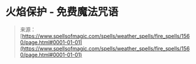 <!--yml

category: 未分类

date: 2024-06-12 18:34:40

-->

# 火焰保护 - 免费魔法咒语

> 来源：[https://www.spellsofmagic.com/spells/weather_spells/fire_spells/1560/page.html#0001-01-01](https://www.spellsofmagic.com/spells/weather_spells/fire_spells/1560/page.html#0001-01-01)
